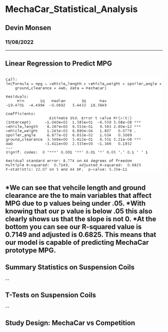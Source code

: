# MechaCar_Statistical_Analysis
## Devin Monsen
### 11/08/2022
---
## Linear Regression to Predict MPG
![linreg](https://github.com/DevinJaxues/MechaCar_Statistical_Analysis/blob/f275aa921236cd7c5707ac6b9d790ab5641ee9e1/LinReg.PNG)
---
*We can see that vehcile length and ground clearance are the to main variables that affect MPG due to p values being under .05.
*With knowing that our p value is below .05 this also clearly shows us that the slope is not 0.
*At the bottom you can see our R-squared value is 0.7149 and adjusted is 0.6825. This means that our model is capable of predicting MechaCar prototype MPG.
---
## Summary Statistics on Suspension Coils

--
## T-Tests on Suspension Coils

--
## Study Design: MechaCar vs Competition
